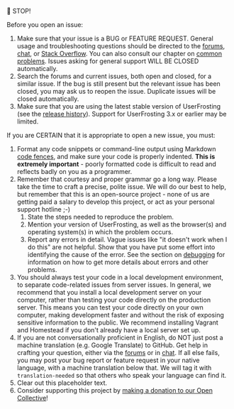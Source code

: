 🛑 STOP!

Before you open an issue:

1. Make sure that your issue is a BUG or FEATURE REQUEST.  General usage and troubleshooting questions should be directed to the [forums](https://forums.userfrosting.com), [chat](https://chat.userfrosting.com), or [Stack Overflow](https://stackoverflow.com/questions/tagged/userfrosting). You can also consult our chapter on [common problems](https://learn.userfrosting.com/troubleshooting/common-problems). Issues asking for general support WILL BE CLOSED automatically.
2. Search the forums and current issues, both open and closed, for a similar issue. If the bug is still present but the relevant issue has been closed, you may ask us to reopen the issue. Duplicate issues will be closed automatically.
3. Make sure that you are using the latest stable version of UserFrosting (see the [release history](https://github.com/userfrosting/UserFrosting/releases)). Support for UserFrosting 3.x or earlier may be limited.

If you are CERTAIN that it is appropriate to open a new issue, you must:

1. Format any code snippets or command-line output using Markdown [code fences](https://help.github.com/articles/creating-and-highlighting-code-blocks/), and make sure your code is properly indented. **This is extremely important** - poorly formatted code is difficult to read and reflects badly on you as a programmer.
2. Remember that courtesy and proper grammar go a long way. Please take the time to craft a precise, polite issue. We will do our best to help, but remember that this is an open-source project - none of us are getting paid a salary to develop this project, or act as your personal support hotline ;-)
    1. State the steps needed to reproduce the problem.
    2. Mention your version of UserFrosting, as well as the browser(s) and operating system(s) in which the problem occurs.
    3. Report any errors in detail. Vague issues like "it doesn't work when I do this" are not helpful. Show that you have put some effort into identifying the cause of the error. See the section on [debugging](https://learn.userfrosting.com/troubleshooting/debugging) for information on how to get more details about errors and other problems.
3. You should always test your code in a local development environment, to separate code-related issues from server issues. In general, we recommend that you install a local development server on your computer, rather than testing your code directly on the production server. This means you can test your code directly on your own computer, making development faster and without the risk of exposing sensitive information to the public. We recommend installing Vagrant and Homestead if you don't already have a local server set up.
4. If you are not conversationally proficient in English, do NOT just post a machine translation (e.g. Google Translate) to GitHub. Get help in crafting your question, either via the [forums](https://forums.userfrosting.com) or in [chat](https://chat.userfrosting.com). If all else fails, you may post your bug report or feature request in your native language, with a machine translation below that. We will tag it with `translation-needed` so that others who speak your language can find it.
5. Clear out this placeholder text.
6. Consider supporting this project by [making a donation to our Open Collective](https://opencollective.com/userfrosting/donate)!
